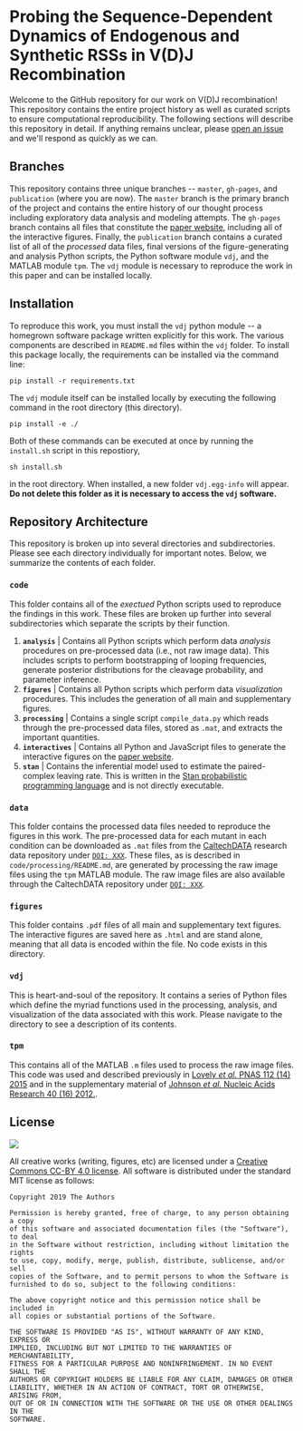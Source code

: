 
# Probing the Sequence-Dependent Dynamics of Endogenous and Synthetic RSSs in V(D)J Recombination 

Welcome to the GitHub repository for our work on V(D)J recombination! This
repository contains the entire project history as well as curated scripts to
ensure computational reproducibility. The following sections will describe this
repository in detail. If anything remains unclear, please [open an
issue](https://github.com/RPGroup-PBoC/mwc_mutants/issues) and we'll respond as
quickly as we can. 


## Branches

This repository contains three unique branches -- `master`, `gh-pages`, and
`publication` (where you are now). The `master` branch is the primary branch of
the project and contains the entire history of our thought process including
exploratory data analysis and modeling attempts. The `gh-pages` branch contains
all files that constitute the [paper website](http://rpgroup.caltech.edu/vdj_recombination),
including all of the interactive figures. Finally, the `publication` branch
contains a curated list of all of the *processed* data files, final versions of
the figure-generating and analysis Python scripts, the Python software module
`vdj`, and the MATLAB module `tpm`. The `vdj` module is necessary to reproduce
the work in this paper and can be installed locally. 


## Installation

To reproduce this work, you must install the `vdj` python module -- a homegrown
software package written explicitly for this work. The various components are
described in `README.md` files within the `vdj` folder. To install this package
locally, the requirements can be installed via  the command line:

```
pip install -r requirements.txt
```

The `vdj` module itself can be installed locally by executing the following
command in the root directory (this directory). 

```
pip install -e ./
```

Both of these commands can be executed at once by running the `install.sh`
script in this repostiory, 

```
sh install.sh
```
in the root directory. When installed, a new folder `vdj.egg-info` will appear.
**Do not delete this folder as it is necessary to access the `vdj` software.**


## Repository Architecture

This repository is broken up into several directories and subdirectories. Please
see each directory individually for important notes. Below, we summarize the
contents of each folder. 

### `code`
This folder contains all of the *exectued* Python scripts used to reproduce the
findings in this work. These files are broken up further into several
subdirectories which separate the scripts by their function.

1. **`analysis`** \| Contains all Python scripts which perform data *analysis*
   procedures on pre-processed data (i.e., not raw image data). This includes
   scripts to perform bootstrapping of looping frequencies, generate posterior
   distributions for the cleavage probability, and parameter inference.
2. **`figures`** \| Contains all Python scripts which perform data
   *visualization* procedures. This includes the generation of all main and
   supplementary figures.
3. **`processing`** \| Contains a single script `compile_data.py` which reads
   through the pre-processed data files, stored as `.mat`, and extracts the
   important quantities.
4. **`interactives`** \| Contains all Python and JavaScript files to generate
   the interactive figures on the [paper
   website](https://rpgroup.caltech.edu/vdj_recombination).
5. **`stan`** \| Contains the inferential model used to estimate the
   paired-complex leaving rate. This is written in the [Stan probabilistic
   programming language](http://mc-stan.org) and is not directly executable. 

### `data`
This folder contains the processed data files needed to reproduce the figures in
this work. The pre-processed data for each mutant in each condition can be
downloaded as `.mat` files from the [CaltechDATA](http://data.caltech.edu)
research data repository under [`DOI: XXX`](). These files, as is described in 
`code/processing/README.md`, are generated by processing the raw image files
using the `tpm` MATLAB module. The raw image files are also available through
the CaltechDATA repository under [`DOI: XXX`]().

### `figures`
This folder contains  `.pdf` files of all main and supplementary text figures.
The interactive figures are saved here as `.html` and are stand alone, meaning
that all data is encoded within the file. No code exists in this directory.  

### `vdj`
This is heart-and-soul of the repository. It contains a series of Python files
which define the myriad functions used in the processing, analysis, and
visualization of the data associated with this work. Please navigate to the
directory to see a description of its contents. 

### `tpm`
This contains all of the MATLAB `.m` files used to process the raw image files.
This code was used and described previously in [Lovely *et al.* PNAS 112 (14)
2015](https://www.pnas.org/content/112/14/E1715) and in the supplementary
material of [Johnson *et al.* Nucleic Acids Research 40 (16)
2012.](https://academic.oup.com/nar/article/40/16/7728/1028173).

## License
[![](https://i.creativecommons.org/l/by/4.0/88x31.png)](http://creativecommons.org/licenses/by/4.0/)

All creative works (writing, figures, etc) are licensed under a [Creative
Commons CC-BY 4.0 license](http://creativecommons.org/licenses/by/4.0/). All
software is distributed under the standard MIT license as follows:

```
Copyright 2019 The Authors 

Permission is hereby granted, free of charge, to any person obtaining a copy
of this software and associated documentation files (the "Software"), to deal
in the Software without restriction, including without limitation the rights
to use, copy, modify, merge, publish, distribute, sublicense, and/or sell
copies of the Software, and to permit persons to whom the Software is
furnished to do so, subject to the following conditions:

The above copyright notice and this permission notice shall be included in
all copies or substantial portions of the Software.

THE SOFTWARE IS PROVIDED "AS IS", WITHOUT WARRANTY OF ANY KIND, EXPRESS OR
IMPLIED, INCLUDING BUT NOT LIMITED TO THE WARRANTIES OF MERCHANTABILITY,
FITNESS FOR A PARTICULAR PURPOSE AND NONINFRINGEMENT. IN NO EVENT SHALL THE
AUTHORS OR COPYRIGHT HOLDERS BE LIABLE FOR ANY CLAIM, DAMAGES OR OTHER
LIABILITY, WHETHER IN AN ACTION OF CONTRACT, TORT OR OTHERWISE, ARISING FROM,
OUT OF OR IN CONNECTION WITH THE SOFTWARE OR THE USE OR OTHER DEALINGS IN THE
SOFTWARE.
```